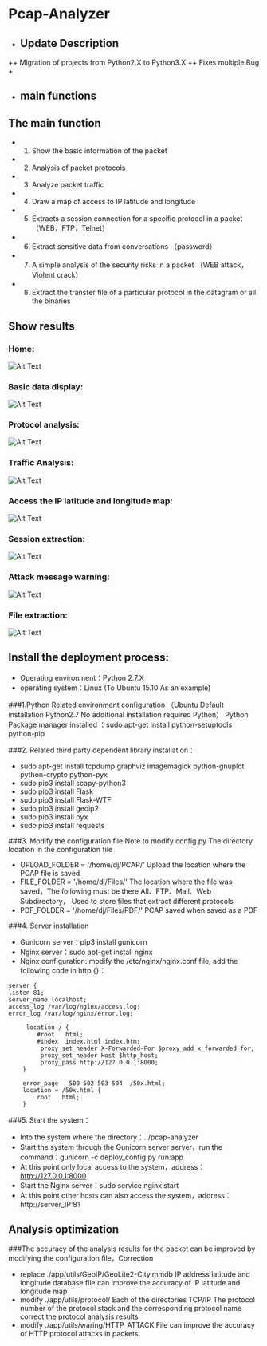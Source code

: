 # Pcap-Analyzer

+ ## Update Description
++ Migration of projects from Python2.X to Python3.X
++ Fixes multiple Bug
+
+ ## main functions

## The main function
+ 1. Show the basic information of the packet
+ 2. Analysis of packet protocols
+ 3. Analyze packet traffic
+ 4. Draw a map of access to IP latitude and longitude
+ 5. Extracts a session connection for a specific protocol in a packet （WEB，FTP，Telnet）
+ 6. Extract sensitive data from conversations （password）
+ 7. A simple analysis of the security risks in a packet （WEB attack，Violent crack）
+ 8. Extract the transfer file of a particular protocol in the datagram or all the binaries

## Show results
### Home:
![Alt Text](https://github.com/ccgcyber/Pcap-Analyzer/blob/master/images/index.png)

### Basic data display:
![Alt Text](https://github.com/ccgcyber/Pcap-Analyzer/blob/master/images/basedata.png)

### Protocol analysis:
![Alt Text](https://github.com/ccgcyber/Pcap-Analyzer/blob/master/images/protoanalyxer.png)

### Traffic Analysis:
![Alt Text](https://github.com/ccgcyber/Pcap-Analyzer/blob/master/images/flowanalyzer.png)

### Access the IP latitude and longitude map:
![Alt Text](https://github.com/ccgcyber/Pcap-Analyzer/blob/master/images/ipmap.png)

### Session extraction:
![Alt Text](https://github.com/ccgcyber/Pcap-Analyzer/blob/master/images/getdata.png)

### Attack message warning:
![Alt Text](https://github.com/ccgcyber/Pcap-Analyzer/blob/master/images/attackinfo.png)

### File extraction:
![Alt Text](https://github.com/HatBoy/Pcap-Analyzer/blob/master/images/getfiles.png)

## Install the deployment process:

+ Operating environment：Python 2.7.X
+ operating system：Linux (To Ubuntu 15.10 As an example)

###1.Python Related environment configuration （Ubuntu Default installation Python2.7 No additional installation required Python）
Python Package manager installed ：sudo apt-get install python-setuptools python-pip

###2. Related third party dependent library installation：
+ sudo apt-get install tcpdump graphviz imagemagick python-gnuplot python-crypto python-pyx
+ sudo pip3 install scapy-python3
+ sudo pip3 install Flask
+ sudo pip3 install Flask-WTF
+ sudo pip3 install geoip2
+ sudo pip3 install pyx
+ sudo pip3 install requests

###3. Modify the configuration file
Note to modify config.py The directory location in the configuration file
+ UPLOAD_FOLDER = '/home/dj/PCAP/'     Upload the location where the PCAP file is saved
+ FILE_FOLDER = '/home/dj/Files/'      The location where the file was saved，The following must be there All、FTP、Mail、Web Subdirectory， Used to store files that extract different protocols
+ PDF_FOLDER = '/home/dj/Files/PDF/'   PCAP saved when saved as a PDF

###4. Server installation
+ Gunicorn server：pip3 install gunicorn
+ Nginx server：sudo apt-get install nginx
+ Nginx configuration: modify the /etc/nginx/nginx.conf file, add the following code in http {}：
```
server { 
listen 81; 
server_name localhost; 
access_log /var/log/nginx/access.log; 
error_log /var/log/nginx/error.log;

     location / {
        #root   html;
        #index  index.html index.htm;
         proxy_set_header X-Forwarded-For $proxy_add_x_forwarded_for;
         proxy_set_header Host $http_host;
         proxy_pass http://127.0.0.1:8000;
    }

    error_page   500 502 503 504  /50x.html;
    location = /50x.html {
        root   html;
    }
```

###5. Start the system：
+ Into the system where the directory：../pcap-analyzer
+ Start the system through the Gunicorn server server，run the command：gunicorn -c deploy_config.py run:app
+ At this point only local access to the system，address：http://127.0.0.1:8000
+ Start the Nginx server：sudo service nginx start
+ At this point other hosts can also access the system，address：http://server_IP:81


## Analysis optimization
###The accuracy of the analysis results for the packet can be improved by modifying the configuration file，Correction
+ replace ./app/utils/GeoIP/GeoLite2-City.mmdb IP address latitude and longitude database file can improve the accuracy of IP latitude and longitude map
+ modify ./app/utils/protocol/ Each of the directories TCP/IP The protocol number of the protocol stack and the corresponding protocol name correct the protocol analysis results
+ modify ./app/utils/waring/HTTP_ATTACK File can improve the accuracy of HTTP protocol attacks in packets
